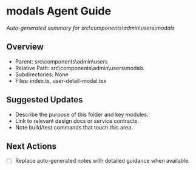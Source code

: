 ﻿# modals Agent Guide
*Auto-generated summary for src\components\admin\users\modals*

## Overview
- Parent: src\components\admin\users
- Relative Path: src\components\admin\users\modals
- Subdirectories: None
- Files: index.ts, user-detail-modal.tsx

## Suggested Updates
- Describe the purpose of this folder and key modules.
- Link to relevant design docs or service contracts.
- Note build/test commands that touch this area.

## Next Actions
- [ ] Replace auto-generated notes with detailed guidance when available.
